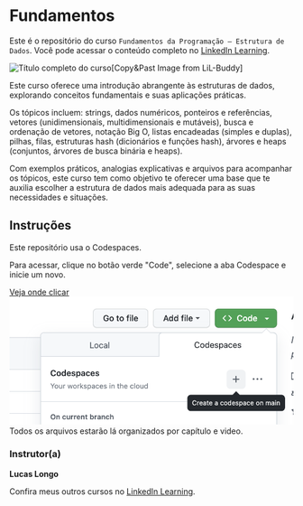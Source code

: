# Fundamentos 

Este é o repositório do curso `Fundamentos da Programação – Estrutura de Dados`. Você pode acessar o conteúdo completo no [LinkedIn Learning][lil-course-url]. 

![Título completo do curso][lil-thumbnail-url][Copy&Past Image from LiL-Buddy]  

Este curso oferece uma introdução abrangente às estruturas de dados, explorando conceitos fundamentais e suas aplicações práticas. 

Os tópicos incluem: strings, dados numéricos, ponteiros e referências, vetores (unidimensionais, multidimensionais e mutáveis), busca e ordenação de vetores, notação Big O, listas encadeadas (simples e duplas), pilhas, filas, estruturas hash (dicionários e funções hash), árvores e heaps (conjuntos, árvores de busca binária e heaps). 

Com exemplos práticos, analogias explicativas e arquivos para acompanhar os tópicos, este curso tem como objetivo te oferecer uma base que te auxilia escolher a estrutura de dados mais adequada para as suas necessidades e situações. 

## Instruções 

Este repositório usa o Codespaces. 

Para acessar, clique no botão verde "Code", selecione a aba Codespace e inicie um novo. 

[Veja onde clicar]
![0](CodespacesInstruction.png)
Todos os arquivos estarão lá organizados por capítulo e video. 

### Instrutor(a) 

**Lucas Longo** 

Confira meus outros cursos no [LinkedIn Learning](https://www.linkedin.com/learning/instructors/). 

[0]: # (Replace these placeholder URLs with actual course URLs) 
[lil-course-url]: https://www.linkedin.com/learning/building-a-graphql-project-with-react-js 
[lil-thumbnail-url]: https://cdn.lynda.com/course/2875095/2875095-1615224395432-16x9.jpg 
[Veja onde clicar]: https://github.com/LinkedInLearning/Fundamentos-Programacao-Estruturas-Dados-2600255/blob/main/CodespacesInstruction.png?raw=true

[1]: # (End of BP-Instruction ###############################################################################################) 
